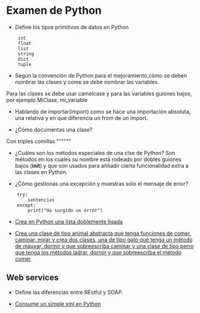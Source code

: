 # Examen de Python

* Define los tipos primitivos de datos en Python
  ```
   int
   float
   list
   string
   dict
   tuple
  ```

* Según la convención  de Python para el mejoramiento,cómo se deben nombrar las clases y come se debe nombrar las variables

Para las clases se debe usar camelcase y para las variables guiones bajos, por ejemplo MiClase, mi_variable

* Hablando de importar(import) como se hace una importación absoluta, una relativa y en que diferencia un from de un import.

* ¿Cómo documentas una clase?

Con triples comillas """"""

* ¿Cuáles son los métodos especiales de una clse de Python?
Son métodos en los cuales su nombre está rodeado por dobles guiones bajos (__init__) y que son usados para aññadir cierta funcionalidad extra a las clases en Python.

* ¿Cómo gestionas una excepción y muestras solo el mensaje de error?
```
    try: 
        sentencias
    except: 
        print("Ha surgido un error")
```

* [Crea en Python una lista doblemente ligada]()

* [Crea una clase de tipo animal abstracta que tenga funciones de comer, caminar, mirar y crea dos clases, una de tipo gato que tenga un método de mauyar, dormir y que sobreescriba caminar y una clase de tipo perro que tenga los métodos ladrar, dormir y que sobreescriba el método comer](https://github.com/mayela/examen-python/blob/master/examen-2.py)

## Web services 

* Define las diferencias entre REstful y SOAP.



* [Consume un simple xml en Python]()

